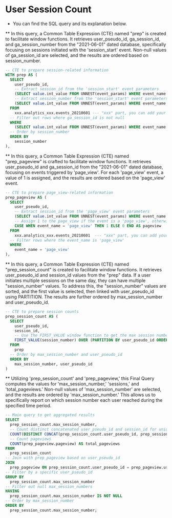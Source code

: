 # User Session Count 

* You can find the SQL query and its explanation below.

** In this query, a Common Table Expression (CTE) named "prep" is created to facilitate window functions. It retrieves user_pseudo_id, ga_session_id, and ga_session_number from the "2021-06-01" dated database, specifically focusing on sessions initiated with the 'session_start' event. Non-null values of ga_session_id are selected, and the results are ordered based on session_number.
```SQL
-- CTE to prepare session-related information
WITH prep AS (
  SELECT
    user_pseudo_id,
    -- Extract session_id from the 'session_start' event parameters
    (SELECT value.int_value FROM UNNEST(event_params) WHERE event_name = 'session_start' AND key = 'ga_session_id') AS session_id,
    -- Extract session_number from the 'session_start' event parameters
    (SELECT value.int_value FROM UNNEST(event_params) WHERE event_name = 'session_start' AND key = 'ga_session_number') AS session_number,
  FROM
    xxx.analytics_xxx.events_20210601 --- "xxx" part, you can add your id
  -- Filter out rows where ga_session_id is not null
  WHERE
    (SELECT value.int_value FROM UNNEST(event_params) WHERE event_name = 'session_start' AND key = 'ga_session_id') IS NOT NULL
  -- Order by session_number
  ORDER BY
    session_number
),
```

** In this query, a Common Table Expression (CTE) named "prep_pageview" is crafted to facilitate window functions. It retrieves user_pseudo_id and ga_session_id from the "2021-06-01" dated database, focusing on events triggered by 'page_view'. For each 'page_view' event, a value of 1 is assigned, and the results are ordered based on the 'page_view' event.
```SQL
-- CTE to prepare page_view-related information
prep_pageview AS (
  SELECT
    user_pseudo_id,
    -- Extract session_id from the 'page_view' event parameters
    (SELECT value.int_value FROM UNNEST(event_params) WHERE event_name = 'page_view' AND key = 'ga_session_id') AS session_id,
    -- Assign 1 to the page_view if the event is a 'page_view', otherwise 0
    CASE WHEN event_name = 'page_view' THEN 1 ELSE 0 END AS pageview
  FROM
    xxx.analytics_xxx.events_20210601  --- "xxx" part, you can add your id
  -- Filter rows where the event_name is 'page_view'
  WHERE
    event_name = 'page_view'
),
```

** In this query, a Common Table Expression (CTE) named "prep_session_count" is created to facilitate window functions. It retrieves user_pseudo_id and session_id values from the "prep" data. If a user initiates multiple sessions on the same day, they can have multiple "session_number" values. To address this, the "session_number" values are sorted, and the first value is selected, then linked with user_pseudo_id using PARTITION. The results are further ordered by max_session_number and user_pseudo_id.
```SQL
-- CTE to prepare session counts
prep_session_count AS (
  SELECT
    user_pseudo_id,
    session_id,
    -- Use the FIRST_VALUE window function to get the max session number for each user
    FIRST_VALUE(session_number) OVER (PARTITION BY user_pseudo_id ORDER BY session_number DESC) AS max_session_number
  FROM
    prep
  -- Order by max_session_number and user_pseudo_id
  ORDER BY
    max_session_number, user_pseudo_id
)
```

** Utilizing 'prep_session_count' and 'prep_pageview,' this Final Query computes the values for 'max_session_number,' 'sessions,' and 'total_pageviews.' Non-null values of 'max_session_number' are selected, and the results are ordered by 'max_session_number.' This allows us to specifically report on which session number each user reached during the specified time period.
```SQL
-- Main query to get aggregated results
SELECT
  prep_session_count.max_session_number,
  -- Count distinct concatenated user_pseudo_id and session_id for unique sessions
  COUNT(DISTINCT CONCAT(prep_session_count.user_pseudo_id, prep_session_count.session_id)) AS sessions,
  -- Count pageviews
  COUNT(prep_pageview.pageview) AS total_pageviews
FROM
  prep_session_count
-- Join with prep_pageview based on user_pseudo_id
JOIN
  prep_pageview ON prep_session_count.user_pseudo_id = prep_pageview.user_pseudo_id
-- Filter by a specific user_pseudo_id
GROUP BY
  prep_session_count.max_session_number
-- Filter out null max_session_numbers
HAVING
  prep_session_count.max_session_number IS NOT NULL
-- Order by max_session_number
ORDER BY
  prep_session_count.max_session_number;
```
